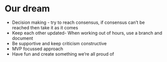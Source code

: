 # Our dream

- Decision making - try to reach consensus, if consensus can’t be reached then take it as it comes
- Keep each other updated- When working out of hours, use a branch and document
- Be supportive and keep criticism constructive
- MVP focussed approach
- Have fun and create something we’re all proud of